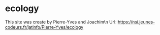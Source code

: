 # ecology
This site was create by Pierre-Yves and Joachim\n
Url: https://nsi.jeunes-codeurs.fr/jatinfo/Pierre-Yves/ecology
